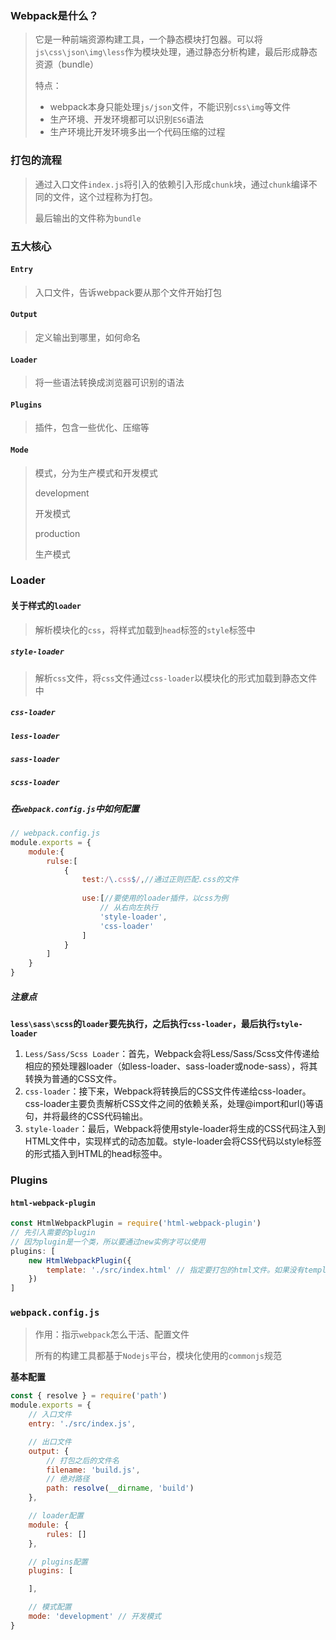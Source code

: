### Webpack是什么？

> 它是一种前端资源构建工具，一个静态模块打包器。可以将`js\css\json\img\less`作为模块处理，通过静态分析构建，最后形成静态资源（bundle）
>
> 特点：
>
> - webpack本身只能处理`js/json`文件，不能识别`css\img`等文件
> - 生产环境、开发环境都可以识别`ES6`语法
> - 生产环境比开发环境多出一个代码压缩的过程
>



### 打包的流程

> 通过入口文件`index.js`将引入的依赖引入形成`chunk`块，通过`chunk`编译不同的文件，这个过程称为打包。
>
> 最后输出的文件称为`bundle`



### 五大核心

#### `Entry`

> 入口文件，告诉webpack要从那个文件开始打包

#### `Output`

> 定义输出到哪里，如何命名

#### `Loader`

> 将一些语法转换成浏览器可识别的语法

#### `Plugins`

> 插件，包含一些优化、压缩等

#### `Mode`

> 模式，分为生产模式和开发模式
>
> development
>
> 开发模式
>
> 
>
> production
>
> 生产模式



### Loader

#### 关于样式的`loader`

> 解析模块化的`css`，将样式加载到`head`标签的`style`标签中

##### `style-loader`



> 解析`css`文件，将`css`文件通过`css-loader`以模块化的形式加载到静态文件中

##### `css-loader`

##### `less-loader`

##### `sass-loader`

##### `scss-loader`

##### 在`webpack.config.js`中如何配置

```js
// webpack.config.js
module.exports = {
    module:{
        rulse:[
            {
                test:/\.css$/,//通过正则匹配.css的文件
                
                use:[//要使用的loader插件，以css为例
                    // 从右向左执行
                    'style-loader',
                    'css-loader'
                ]
            }
        ]
    }
}
```

##### 注意点

**`less\sass\scss`的`loader`要先执行，之后执行`css-loader`，最后执行`style-loader`**

1. `Less/Sass/Scss Loader`：首先，Webpack会将Less/Sass/Scss文件传递给相应的预处理器loader（如less-loader、sass-loader或node-sass），将其转换为普通的CSS文件。
2. `css-loader`：接下来，Webpack将转换后的CSS文件传递给css-loader。css-loader主要负责解析CSS文件之间的依赖关系，处理@import和url()等语句，并将最终的CSS代码输出。
3. `style-loader`：最后，Webpack将使用style-loader将生成的CSS代码注入到HTML文件中，实现样式的动态加载。style-loader会将CSS代码以style标签的形式插入到HTML的head标签中。

### Plugins

#### `html-webpack-plugin`

```js
const HtmlWebpackPlugin = require('html-webpack-plugin')
// 先引入需要的plugin
// 因为plugin是一个类，所以要通过new实例才可以使用
plugins: [
    new HtmlWebpackPlugin({
        template: './src/index.html' // 指定要打包的html文件。如果没有template，打包之后会是一个空白的html文件
    })
]
```



### `webpack.config.js`

> 作用：指示`webpack`怎么干活、配置文件
>
> 所有的构建工具都基于`Nodejs`平台，模块化使用的`commonjs`规范

**基本配置**

```js
const { resolve } = require('path')
module.exports = {
    // 入口文件
    entry: './src/index.js',

    // 出口文件
    output: {
        // 打包之后的文件名
        filename: 'build.js',
        // 绝对路径
        path: resolve(__dirname, 'build')
    },

    // loader配置
    module: {
        rules: []
    },

    // plugins配置
    plugins: [

    ],

    // 模式配置
    mode: 'development' // 开发模式
}
```

